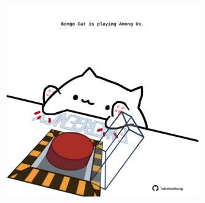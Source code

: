 <!-- built at 10/10/2025, 01:27:49 UTC -->
<p align="center">
  <img width="500" height="500" src="./ReadmeImage.svg">
</p>
